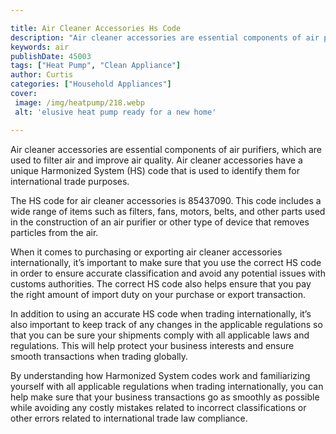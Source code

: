 ```yaml
---

title: Air Cleaner Accessories Hs Code
description: "Air cleaner accessories are essential components of air purifiers, which are used to filter air and improve air quality. Air clean...learn about it in this post"
keywords: air
publishDate: 45003
tags: ["Heat Pump", "Clean Appliance"]
author: Curtis
categories: ["Household Appliances"]
cover: 
 image: /img/heatpump/218.webp
 alt: 'elusive heat pump ready for a new home'

---
```


Air cleaner accessories are essential components of air purifiers, which are used to filter air and improve air quality. Air cleaner accessories have a unique Harmonized System (HS) code that is used to identify them for international trade purposes. 

The HS code for air cleaner accessories is 85437090. This code includes a wide range of items such as filters, fans, motors, belts, and other parts used in the construction of an air purifier or other type of device that removes particles from the air. 

When it comes to purchasing or exporting air cleaner accessories internationally, it’s important to make sure that you use the correct HS code in order to ensure accurate classification and avoid any potential issues with customs authorities. The correct HS code also helps ensure that you pay the right amount of import duty on your purchase or export transaction. 

In addition to using an accurate HS code when trading internationally, it’s also important to keep track of any changes in the applicable regulations so that you can be sure your shipments comply with all applicable laws and regulations. This will help protect your business interests and ensure smooth transactions when trading globally. 


By understanding how Harmonized System codes work and familiarizing yourself with all applicable regulations when trading internationally, you can help make sure that your business transactions go as smoothly as possible while avoiding any costly mistakes related to incorrect classifications or other errors related to international trade law compliance.

